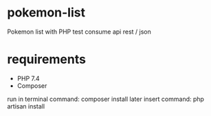 # pokemon-list
Pokemon list with PHP test consume api rest / json

# requirements

- PHP 7.4
- Composer

run in terminal command: composer install
later insert command: php artisan install
